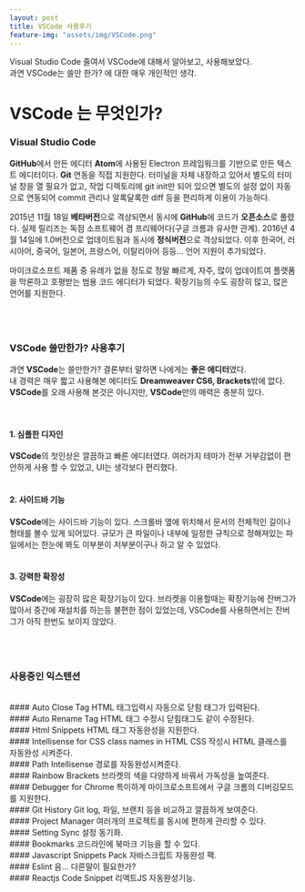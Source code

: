 ```yaml
---
layout: post
title: VSCode 사용후기
feature-img: "assets/img/VSCode.png"
---
```

Visual Studio Code 줄여서 VSCode에 대해서 알아보고, 사용해보았다.  
과연 VSCode는 쓸만 한가? 에 대한 매우 개인적인 생각.  

# VSCode 는 무엇인가?
### Visual Studio Code  
**GitHub**에서 만든 에디터 **Atom**에 사용된 Electron 프레임워크를 기반으로 만든 텍스트 에디터이다. **Git** 연동을 직접 지원한다. 터미널을 자체 내장하고 있어서 별도의 터미널 창을 열 필요가 없고, 작업 디렉토리에 git init만 되어 있으면 별도의 설정 없이 자동으로 연동되어 commit 관리나 알록달록한 diff 등을 편리하게 이용이 가능하다.  

2015년 11월 18일 **베타버전**으로 격상되면서 동시에 **GitHub**에 코드가 **오픈소스**로 풀렸다. 실제 릴리즈는 독점 소프트웨어 겸 프리웨어다(구글 크롬과 유사한 관계). 2016년 4월 14일에 1.0버전으로 업데이트됨과 동시에 **정식버전**으로 격상되었다. 이후 한국어, 러시아어, 중국어, 일본어, 프랑스어, 이탈리아어 등등... 언어 지원이 추가되었다.  

마이크로소프트 제품 중 유례가 없을 정도로 정말 빠르게, 자주, 많이 업데이트여 플랫폼을 막론하고 호평받는 범용 코드 에디터가 되었다. 확장기능의 수도 굉장히 많고, 많은 언어를 지원한다.  
<br>
<br>
<br>
### VSCode 쓸만한가? 사용후기  
과연 **VSCode**는 쓸만한가? 결론부터 말하면 나에게는 **좋은 에디터**였다.  
내 경력은 매우 짧고 사용해본 에디터도 **Dreamweaver CS6, Brackets**밖에 없다.  
**VSCode**를 오래 사용해 본것은 아니지만, **VSCode**만의 매력은 충분히 있다.  
<br>
<br>
#### 1. 심플한 디자인
**VSCode**의 첫인상은 깔끔하고 빠른 에디터였다. 여러가지 테마가 전부 거부감없이 편안하게 사용 할 수 있었고, UI는 생각보다 편리했다.  
<br>
#### 2. 사이드바 기능
**VSCode**에는 사이드바 기능이 있다. 스크롤바 옆에 위치해서 문서의 전체적인 길이나 형태를 볼수 있게 되어있다. 규모가 큰 파일이나 내부에 일정한 규칙으로 정해져있는 파일에서는 한눈에 봐도 이부분이 저부분이구나 하고 알 수 있었다.  
<br>
#### 3. 강력한 확장성  
**VSCode**에는 굉장히 많은 확장기능이 있다. 브라켓을 이용할때는 확장기능에 잔버그가 많아서 중간에 재설치를 하는등 불편한 점이 있었는데, VSCode를 사용하면서는 잔버그가 아직 한번도 보이지 않았다.  
<br>
<br>
<br>
### 사용중인 익스텐션  
<br>
#### Auto Close Tag
HTML 태그입력시 자동으로 닫힘 태그가 입력된다.  
<br>
#### Auto Rename Tag
HTML 태그 수정시 닫힘태그도 같이 수정된다.  
<br>
#### Html Snippets
HTML 태그 자동완성을 지원한다.  
<br>
#### Intellisense for CSS class names in HTML
CSS 작성시 HTML 클래스를 자동완성 시켜준다.  
<br>
#### Path Intellisense
경로를 자동완성시켜준다.  
<br>
#### Rainbow Brackets
브라켓의 색을 다양하게 바꿔서 가독성을 높여준다.  
<br>
#### Debugger for Chrome
특이하게 마이크로소프트에서 구글 크롬의 디버깅모드를 지원한다.  
<br>
#### Git History
Git log, 파일, 브랜치 등을 비교하고 깔끔하게 보여준다.  
<br>
#### Project Manager
여러개의 프로젝트를 동시에 편하게 관리할 수 있다.  
<br>
#### Setting Sync
설정 동기화.
<br>
#### Bookmarks
코드라인에 북마크 기능을 할 수 있다.  
<br>
#### Javascript Snippets Pack
자바스크립트 자동완성 팩.  
<br>
#### Eslint
음... 다른말이 필요한가?  
<br>
#### Reactjs Code Snippet
리액트JS 자동완성기능.
